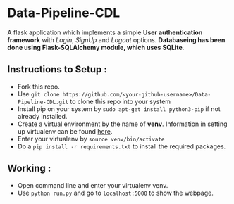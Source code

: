 # Data-Pipeline-CDL

A flask application which implements a simple **User authentication framework** with *Login*, *SignUp* and *Logout* options. **Databaseing has been done using Flask-SQLAlchemy module, which uses SQLite**.

## Instructions to Setup :

* Fork this repo.
* Use `git clone https://github.com/<your-github-username>/Data-Pipeline-CDL.git` to clone this repo into your system
* Install pip on your system by `sudo apt-get install python3-pip` if not already installed.
* Create a virtual environment by the name of **venv**. Information in setting up virtualenv can be found [here](https://docs.python-guide.org/dev/virtualenvs/ "Pipenv & Virtual Environments").
* Enter your virtualenv by `source venv/bin/activate`
* Do a `pip install -r requirements.txt` to install the required packages.

## Working :

* Open command line and enter your virtualenv venv.
* Use `python run.py` and go to `localhost:5000` to show the webpage.